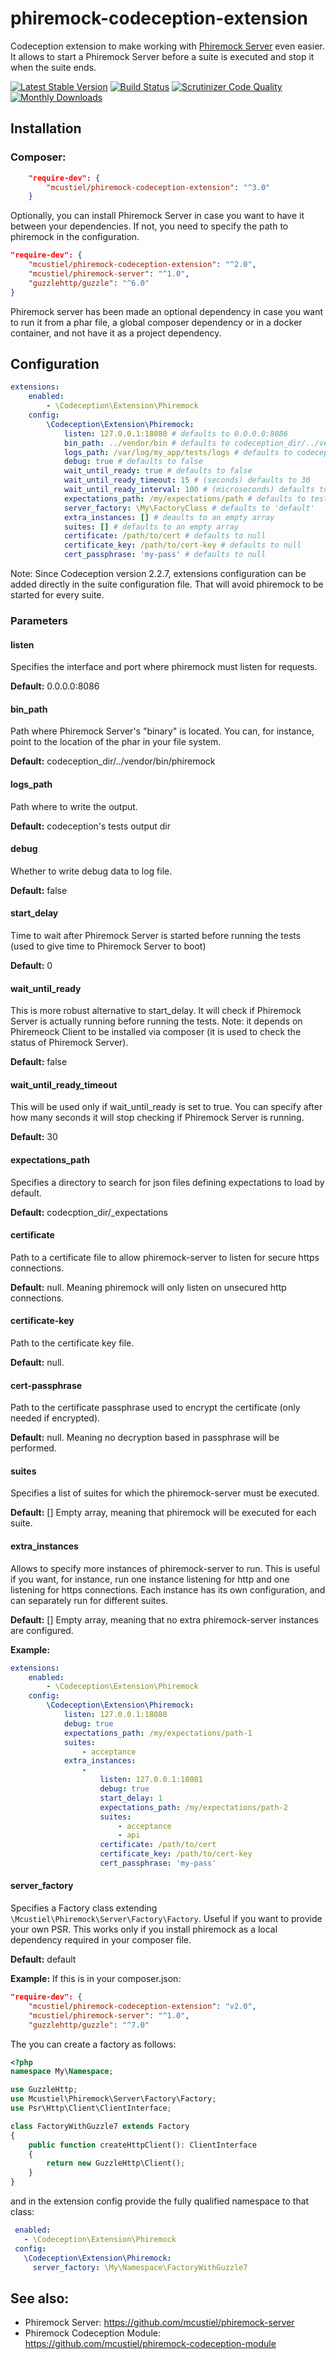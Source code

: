 # phiremock-codeception-extension
Codeception extension to make working with [Phiremock Server](https://github.com/mcustiel/phiremock-server) even easier. It allows to start a Phiremock Server before a suite is executed and stop it when the suite ends.

[![Latest Stable Version](https://poser.pugx.org/mcustiel/phiremock-codeception-extension/v/stable)](https://packagist.org/packages/mcustiel/phiremock-codeception-extension)
[![Build Status](https://scrutinizer-ci.com/g/mcustiel/phiremock-codeception-extension/badges/build.png?b=master)](https://scrutinizer-ci.com/g/mcustiel/phiremock-codeception-extension/build-status/master)
[![Scrutinizer Code Quality](https://scrutinizer-ci.com/g/mcustiel/phiremock-codeception-extension/badges/quality-score.png?b=master)](https://scrutinizer-ci.com/g/mcustiel/phiremock-codeception-extension/?branch=master)
[![Monthly Downloads](https://poser.pugx.org/mcustiel/phiremock-codeception-extension/d/monthly)](https://packagist.org/packages/mcustiel/phiremock-codeception-extension)

## Installation

### Composer:

```json
    "require-dev": {
        "mcustiel/phiremock-codeception-extension": "^3.0"
    }
```

Optionally, you can install Phiremock Server in case you want to have it between your dependencies. If not, you need to specify the path to phiremock in the configuration.

```json
"require-dev": {
    "mcustiel/phiremock-codeception-extension": "^2.0",
    "mcustiel/phiremock-server": "^1.0",
    "guzzlehttp/guzzle": "^6.0"
}
```

Phiremock server has been made an optional dependency in case you want to run it from a phar file, a global composer dependency or in a docker container, and not have it as a project dependency.

## Configuration

```yaml
extensions:
    enabled:
        - \Codeception\Extension\Phiremock
    config:
        \Codeception\Extension\Phiremock:
            listen: 127.0.0.1:18080 # defaults to 0.0.0.0:8086 
            bin_path: ../vendor/bin # defaults to codeception_dir/../vendor/bin 
            logs_path: /var/log/my_app/tests/logs # defaults to codeception's tests output dir
            debug: true # defaults to false
            wait_until_ready: true # defaults to false
            wait_until_ready_timeout: 15 # (seconds) defaults to 30
            wait_until_ready_interval: 100 # (microseconds) defaults to 50000
            expectations_path: /my/expectations/path # defaults to tests/_expectations
            server_factory: \My\FactoryClass # defaults to 'default'
            extra_instances: [] # deaults to an empty array
            suites: [] # defaults to an empty array
            certificate: /path/to/cert # defaults to null
            certificate_key: /path/to/cert-key # defaults to null
            cert_passphrase: 'my-pass' # defaults to null
```
Note: Since Codeception version 2.2.7, extensions configuration can be added directly in the suite configuration file. That will avoid phiremock to be started for every suite. 

### Parameters

#### listen
Specifies the interface and port where phiremock must listen for requests.

**Default:** 0.0.0.0:8086

#### bin_path
Path where Phiremock Server's "binary" is located. You can, for instance, point to the location of the phar in your file system.

**Default:** codeception_dir/../vendor/bin/phiremock

#### logs_path
Path where to write the output.

**Default:** codeception's tests output dir

#### debug
Whether to write debug data to log file.

**Default:** false

#### start_delay
Time to wait after Phiremock Server is started before running the tests (used to give time to Phiremock Server to boot) 

**Default:** 0

#### wait_until_ready
This is more robust alternative to start_delay. It will check if Phiremock Server is actually running before running the tests.
Note: it depends on Phiremeock Client to be installed via composer (it is used to check the status of Phiremock Server).

**Default:** false

#### wait_until_ready_timeout
This will be used only if wait_until_ready is set to true. You can specify after how many seconds it will stop checking if Phiremock Server is running.

**Default:** 30

#### expectations_path
Specifies a directory to search for json files defining expectations to load by default.

**Default:** codecption_dir/_expectations

#### certificate
Path to a certificate file to allow phiremock-server to listen for secure https connections. 

**Default:** null. Meaning phiremock will only listen on unsecured http connections.

#### certificate-key
Path to the certificate key file. 

**Default:** null. 

#### cert-passphrase
Path to the certificate passphrase used to encrypt the certificate (only needed if encrypted). 

**Default:** null. Meaning no decryption based in passphrase will be performed.

#### suites
Specifies a list of suites for which the phiremock-server must be executed.

**Default:** [] Empty array, meaning that phiremock will be executed for each suite.

#### extra_instances
Allows to specify more instances of phiremock-server to run. This is useful if you want, for instance, run one instance listening for http and one listening for https connections. Each instance has its own configuration, and can separately run for different suites.

**Default:** [] Empty array, meaning that no extra phiremock-server instances are configured.

**Example:**
```yaml
extensions:
    enabled:
        - \Codeception\Extension\Phiremock
    config:
        \Codeception\Extension\Phiremock:
            listen: 127.0.0.1:18080  
            debug: true 
            expectations_path: /my/expectations/path-1 
            suites: 
                - acceptance
            extra_instances: 
                - 
                    listen: 127.0.0.1:18081
                    debug: true
                    start_delay: 1
                    expectations_path: /my/expectations/path-2
                    suites:
                        - acceptance
                        - api
                    certificate: /path/to/cert
                    certificate_key: /path/to/cert-key 
                    cert_passphrase: 'my-pass' 
```

#### server_factory
Specifies a Factory class extending `\Mcustiel\Phiremock\Server\Factory\Factory`. Useful if you want to provide your own PSR. This works only if you install phiremock as a local dependency required in your composer file.

**Default:** default

**Example:**
If this is in your composer.json:

```json
"require-dev": {
    "mcustiel/phiremock-codeception-extension": "v2.0",
    "mcustiel/phiremock-server": "^1.0",
    "guzzlehttp/guzzle": "^7.0"
```

The you can create a factory as follows:

```php
<?php
namespace My\Namespace;

use GuzzleHttp;
use Mcustiel\Phiremock\Server\Factory\Factory;
use Psr\Http\Client\ClientInterface;

class FactoryWithGuzzle7 extends Factory
{
    public function createHttpClient(): ClientInterface
    {
        return new GuzzleHttp\Client();
    }
}
```

and in the extension config provide the fully qualified namespace to that class:

```yaml
 enabled:
   - \Codeception\Extension\Phiremock
 config:
   \Codeception\Extension\Phiremock:
     server_factory: \My\Namespace\FactoryWithGuzzle7
```

## See also:

* Phiremock Server: https://github.com/mcustiel/phiremock-server
* Phiremock Codeception Module: https://github.com/mcustiel/phiremock-codeception-module
